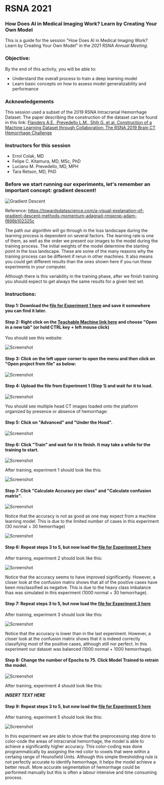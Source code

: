 # RSNA 2021

### How Does AI in Medical Imaging Work? Learn by Creating Your Own Model 

This is a guide for the session "How Does AI in Medical Imaging Work? Learn by Creating Your Own Model" in the *2021 RSNA Annual Meeting*.

### Objective:

By the end of this activity, you will be able to:

* Understand the overall process to train a deep learning model
* Learn basic concepts on how to assess model generalizability and performance


### Acknowledgements

This session used a subset of the 2019 RSNA Intracranial Hemorrhage Dataset. The paper describing the construction of the dataset can be found in this link: [Flanders A.E., Prevedello L.M., Shih G. et al. Construction of a Machine Learning Dataset through Collaboration: The RSNA 2019 Brain CT Hemorrhage Challenge](https://pubs.rsna.org/doi/10.1148/ryai.2020190211)

### Instructors for this session

* Errol Colak, MD
* Felipe C. Kitamura, MD, MSc, PhD
* Luciano M. Prevedello, MD, MPH
* Tara Retson, MD, PhD


### Before we start running our experiments, let's remember an important concept: gradient descent!

![Gradient Descent](https://github.com/kitamura-felipe/RSNASpotlight2021/blob/main/images/graddescent01.gif)

Reference: https://towardsdatascience.com/a-visual-explanation-of-gradient-descent-methods-momentum-adagrad-rmsprop-adam-f898b102325c

The path our algorithm will go through in the loss landscape during the learning process is dependent on several factors. The learning rate is one of them, as well as the order we present our images to the model during the training process. The initial weights of the model determine the starting point in the loss landscape. These are some of the many reasons why the training process can be different if rerun in other machines. It also means you could get different results than the ones shown here if you run these experiments in your computer. 

Although there is this variability in the training phase, after we finish training you should expect to get always the same results for a given test set.

### Instructions:

#### Step 1: Download the [file for Experiment 1 here](https://github.com/dila-ai/RSNA_2021_Workshop/blob/main/exp/exp_1.tm?raw=true) and save it somewhere you can find it later.

#### Step 2: Right click on the [Teachable Machine link here](https://teachablemachine.withgoogle.com/train/image) and choose "Open in a new tab" (or hold CTRL key + left mouse click)

You should see this website:

![Screenshot](https://github.com/dila-ai/RSNA_2021_Workshop/blob/main/img/img_1_1.png?)

#### Step 3: Click on the left upper corner to open the menu and then click on "Open project from file" as below:

![Screenshot](https://github.com/dila-ai/RSNA_2021_Workshop/blob/main/img/img_1_2.png?)

#### Step 4: Upload the file from Experiment 1 (Step 1) and wait for it to load.

![Screenshot](https://github.com/dila-ai/RSNA_2021_Workshop/blob/main/img/img_1_3.png?)

You should see multiple head CT images loaded onto the platform organized by presence or absence of hemorrhage:

#### Step 5: Click on "Advanced" and "Under the Hood".

![Screenshot](https://github.com/dila-ai/RSNA_2021_Workshop/blob/main/img/img_1_4.png?)

#### Step 6: Click "Train" and wait for it to finish. It may take a while for the training to start.

![Screenshot](https://github.com/dila-ai/RSNA_2021_Workshop/blob/main/img/img_1_5.png?)


After training, experiment 1 should look like this:

![Screenshot](https://github.com/dila-ai/RSNA_2021_Workshop/blob/main/img/img_1_6.png?)

#### Step 7: Click "Calculate Accuracy per class" and "Calculate confusion matrix".

![Screenshot](https://github.com/dila-ai/RSNA_2021_Workshop/blob/main/img/img_1_7.png?)

Notice that the accuracy is not as good as one may expect from a machine learning model. This is due to the limited number of cases in this experiment (30 normal + 30 hemorrhage)

![Screenshot](https://github.com/dila-ai/RSNA_2021_Workshop/blob/main/img/img_1_8.png?)

#### Step 6: Repeat steps 3 to 5, but now load the [file for Experiment 2 here](https://github.com/dila-ai/RSNA_2021_Workshop/blob/main/exp/exp_2.tm?raw=true)

After training, experiment 2 should look like this:

![Screenshot](https://github.com/dila-ai/RSNA_2021_Workshop/blob/main/img/img_2_1.png?)

Notice that the accuracy seems to have improved significantly. However, a closer look at the confusion matrix shows that all of the positive cases have been misclassified as negative. This is due to the heavy class imbalance thas was simulated in this experiment (1000 normal + 30 hemorrhage).

#### Step 7: Repeat steps 3 to 5, but now load the [file for Experiment 3 here](https://github.com/kitamura-felipe/RSNASpotlight2021/blob/main/experiments/experiment3.tm?raw=true)

After training, experiment 3 should look like this:

![Screenshot](https://github.com/dila-ai/RSNA_2021_Workshop/blob/main/img/img_3_1.png?)

Notice that the accuracy is lower than in the last experiment. However, a closer look at the confusion matrix shows that it is indeed correctly classifying most of the positive cases, although still nor perfect. In this experiment our dataset was balanced (1000 normal + 1000 hemorrhage).

#### Step 8: Change the number of Epochs to 75. Click Model Trained to retrain the model.

![Screenshot](https://github.com/dila-ai/RSNA_2021_Workshop/blob/main/img/img_4_1.png?)

After training, experiment 4 should look like this:

_**INSERT TEXT HERE**_


#### Step 9: Repeat steps 3 to 5, but now load the [file for Experiment 5 here](https://github.com/dila-ai/RSNA_2021_Workshop/blob/main/TM/experiment5.tm?raw=true)

After training, experiment 5 should look like this:

![Screenshot](https://github.com/dila-ai/RSNA_2021_Workshop/blob/main/images/experiment_5_new.png)

In this experiment we are able to show that the preprocessing step done to color-code the areas of intracranial hemorrhage, the model is able to achieve a significantly higher accuracy. This color-coding was done programmatically by assigning the red color to voxels that were within a certaing range of Hounsfield Units. Although this simple thresholding rule is not perfectly accurate to identify hemorrhage, it helps the model achieve a better result. More accurate segmentation of hemorrhage could be performed  manually but this is often a labour intensive and time consuming process.
